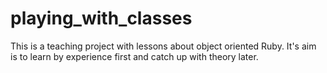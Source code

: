 # playing_with_classes

This is a teaching project with lessons about object oriented Ruby.
It's aim is to learn by experience first and catch up with theory later.

